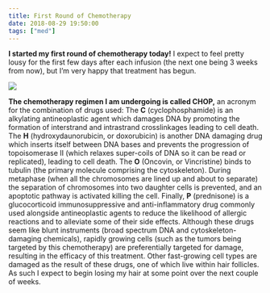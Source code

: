 ```yaml
---
title: First Round of Chemotherapy
date: 2018-08-29 19:50:00
tags: ["med"]
---
```




**I started my first round of chemotherapy today!** I expect to feel pretty lousy for the first few days after each infusion (the next one being 3 weeks from now), but I’m very happy that treatment has begun.

<div class="text-center img-border img-small">

![](https://swharden.com/static/2018/08/29/IMG_3030.jpg)

</div>

**The chemotherapy regimen I am undergoing is called CHOP,** an acronym for the combination of drugs used: The **C** (cyclophosphamide) is an alkylating antineoplastic agent which damages DNA by promoting the formation of interstrand and intrastrand crosslinkages leading to cell death. The **H** (hydroxydaunorubicin, or doxorubicin) is another DNA damaging drug which inserts itself between DNA bases and prevents the progression of topoisomerase II (which relaxes super-coils of DNA so it can be read or replicated), leading to cell death. The **O** (Oncovin, or Vincristine) binds to tubulin (the primary molecule comprising the cytoskeleton). During metaphase (when all the chromosomes are lined up and about to separate) the separation of chromosomes into two daughter cells is prevented, and an apoptotic pathway is activated killing the cell. Finally, **P** (prednisone) is a glucocorticoid immunosuppressive and anti-inflammatory drug commonly used alongside antineoplastic agents to reduce the likelihood of allergic reactions and to alleviate some of their side effects. Although these drugs seem like blunt instruments (broad spectrum DNA and cytoskeleton-damaging chemicals), rapidly growing cells (such as the tumors being targeted by this chemotherapy) are preferentially targeted for damage, resulting in the efficacy of this treatment. Other fast-growing cell types are damaged as the result of these drugs, one of which live within hair follicles. As such I expect to begin losing my hair at some point over the next couple of weeks.
